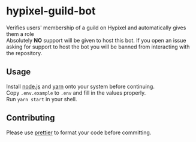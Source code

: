 # hypixel-guild-bot
Verifies users' membership of a guild on Hypixel and automatically gives them a role  
Absolutely **NO** support will be given to host this bot. If you open an issue asking for support to host the bot you will be banned from interacting with the repository.

## Usage
Install [node.js](https://nodejs.org) and [yarn](https://yarnpkg.com) onto your system before continuing.  
Copy `.env.example` to `.env` and fill in the values properly.  
Run `yarn start` in your shell.

## Contributing
Please use [prettier](https://prettier.io) to format your code before committing.
